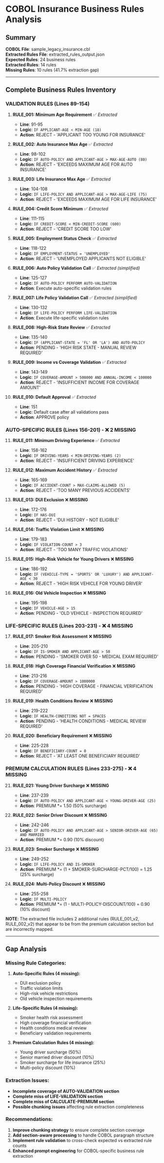 # COBOL Insurance Business Rules Analysis

## Summary
**COBOL File**: sample_legacy_insurance.cbl  
**Extracted Rules File**: extracted_rules_output.json  
**Expected Rules**: 24 business rules  
**Extracted Rules**: 14 rules  
**Missing Rules**: 10 rules (41.7% extraction gap)

---

## Complete Business Rules Inventory

### **VALIDATION RULES (Lines 89-154)**

1. **RULE_001: Minimum Age Requirement** ✅ *Extracted*
   - **Line**: 91-95
   - **Logic**: `IF APPLICANT-AGE < MIN-AGE (18)`
   - **Action**: REJECT - 'APPLICANT TOO YOUNG FOR INSURANCE'

2. **RULE_002: Auto Insurance Max Age** ✅ *Extracted*
   - **Line**: 98-102
   - **Logic**: `IF AUTO-POLICY AND APPLICANT-AGE > MAX-AGE-AUTO (80)`
   - **Action**: REJECT - 'EXCEEDS MAXIMUM AGE FOR AUTO INSURANCE'

3. **RULE_003: Life Insurance Max Age** ✅ *Extracted*
   - **Line**: 104-108
   - **Logic**: `IF LIFE-POLICY AND APPLICANT-AGE > MAX-AGE-LIFE (75)`
   - **Action**: REJECT - 'EXCEEDS MAXIMUM AGE FOR LIFE INSURANCE'

4. **RULE_004: Credit Score Minimum** ✅ *Extracted*
   - **Line**: 111-115
   - **Logic**: `IF CREDIT-SCORE < MIN-CREDIT-SCORE (600)`
   - **Action**: REJECT - 'CREDIT SCORE TOO LOW'

5. **RULE_005: Employment Status Check** ✅ *Extracted*
   - **Line**: 118-122
   - **Logic**: `IF EMPLOYMENT-STATUS = 'UNEMPLOYED'`
   - **Action**: REJECT - 'UNEMPLOYED APPLICANTS NOT ELIGIBLE'

6. **RULE_006: Auto Policy Validation Call** ✅ *Extracted (simplified)*
   - **Line**: 125-127
   - **Logic**: `IF AUTO-POLICY PERFORM AUTO-VALIDATION`
   - **Action**: Execute auto-specific validation rules

7. **RULE_007: Life Policy Validation Call** ✅ *Extracted (simplified)*
   - **Line**: 130-132
   - **Logic**: `IF LIFE-POLICY PERFORM LIFE-VALIDATION`
   - **Action**: Execute life-specific validation rules

8. **RULE_008: High-Risk State Review** ✅ *Extracted*
   - **Line**: 135-140
   - **Logic**: `IF (APPLICANT-STATE = 'FL' OR 'LA') AND AUTO-POLICY`
   - **Action**: PENDING - 'HIGH RISK STATE - MANUAL REVIEW REQUIRED'

9. **RULE_009: Income vs Coverage Validation** ✅ *Extracted*
   - **Line**: 143-149
   - **Logic**: `IF COVERAGE-AMOUNT > 500000 AND ANNUAL-INCOME < 100000`
   - **Action**: REJECT - 'INSUFFICIENT INCOME FOR COVERAGE AMOUNT'

10. **RULE_010: Default Approval** ✅ *Extracted*
    - **Line**: 151
    - **Logic**: Default case after all validations pass
    - **Action**: APPROVE policy

### **AUTO-SPECIFIC RULES (Lines 156-201)** - ❌ **2 MISSING**

11. **RULE_011: Minimum Driving Experience** ✅ *Extracted*
    - **Line**: 158-162
    - **Logic**: `IF DRIVING-YEARS < MIN-DRIVING-YEARS (2)`
    - **Action**: REJECT - 'INSUFFICIENT DRIVING EXPERIENCE'

12. **RULE_012: Maximum Accident History** ✅ *Extracted*
    - **Line**: 165-169
    - **Logic**: `IF ACCIDENT-COUNT > MAX-CLAIMS-ALLOWED (5)`
    - **Action**: REJECT - 'TOO MANY PREVIOUS ACCIDENTS'

13. **RULE_013: DUI Exclusion** ❌ **MISSING**
    - **Line**: 172-176
    - **Logic**: `IF HAS-DUI`
    - **Action**: REJECT - 'DUI HISTORY - NOT ELIGIBLE'

14. **RULE_014: Traffic Violation Limit** ❌ **MISSING**
    - **Line**: 179-183
    - **Logic**: `IF VIOLATION-COUNT > 3`
    - **Action**: REJECT - 'TOO MANY TRAFFIC VIOLATIONS'

15. **RULE_015: High-Risk Vehicle for Young Drivers** ❌ **MISSING**
    - **Line**: 186-192
    - **Logic**: `IF (VEHICLE-TYPE = 'SPORTS' OR 'LUXURY') AND APPLICANT-AGE < 30`
    - **Action**: REJECT - 'HIGH RISK VEHICLE FOR YOUNG DRIVER'

16. **RULE_016: Old Vehicle Inspection** ❌ **MISSING**
    - **Line**: 195-198
    - **Logic**: `IF VEHICLE-AGE > 15`
    - **Action**: PENDING - 'OLD VEHICLE - INSPECTION REQUIRED'

### **LIFE-SPECIFIC RULES (Lines 203-231)** - ❌ **4 MISSING**

17. **RULE_017: Smoker Risk Assessment** ❌ **MISSING**
    - **Line**: 205-210
    - **Logic**: `IF IS-SMOKER AND APPLICANT-AGE > 50`
    - **Action**: PENDING - 'SMOKER OVER 50 - MEDICAL EXAM REQUIRED'

18. **RULE_018: High Coverage Financial Verification** ❌ **MISSING**
    - **Line**: 213-216
    - **Logic**: `IF COVERAGE-AMOUNT > 1000000`
    - **Action**: PENDING - 'HIGH COVERAGE - FINANCIAL VERIFICATION REQUIRED'

19. **RULE_019: Health Conditions Review** ❌ **MISSING**
    - **Line**: 219-222
    - **Logic**: `IF HEALTH-CONDITIONS NOT = SPACES`
    - **Action**: PENDING - 'HEALTH CONDITIONS - MEDICAL REVIEW REQUIRED'

20. **RULE_020: Beneficiary Requirement** ❌ **MISSING**
    - **Line**: 225-228
    - **Logic**: `IF BENEFICIARY-COUNT = 0`
    - **Action**: REJECT - 'AT LEAST ONE BENEFICIARY REQUIRED'

### **PREMIUM CALCULATION RULES (Lines 233-275)** - ❌ **4 MISSING**

21. **RULE_021: Young Driver Surcharge** ❌ **MISSING**
    - **Line**: 237-239
    - **Logic**: `IF AUTO-POLICY AND APPLICANT-AGE < YOUNG-DRIVER-AGE (25)`
    - **Action**: PREMIUM *= 1.50 (50% surcharge)

22. **RULE_022: Senior Driver Discount** ❌ **MISSING**
    - **Line**: 242-246
    - **Logic**: `IF AUTO-POLICY AND APPLICANT-AGE > SENIOR-DRIVER-AGE (65) AND MARRIED`
    - **Action**: PREMIUM *= 0.90 (10% discount)

23. **RULE_023: Smoker Surcharge** ❌ **MISSING**
    - **Line**: 249-252
    - **Logic**: `IF LIFE-POLICY AND IS-SMOKER`
    - **Action**: PREMIUM *= (1 + SMOKER-SURCHARGE-PCT/100) = 1.25 (25% surcharge)

24. **RULE_024: Multi-Policy Discount** ❌ **MISSING**
    - **Line**: 255-258
    - **Logic**: `IF MULTI-POLICY`
    - **Action**: PREMIUM *= (1 - MULTI-POLICY-DISCOUNT/100) = 0.90 (10% discount)

**NOTE**: The extracted file includes 2 additional rules (RULE_001_v2, RULE_002_v2) that appear to be from the premium calculation section but are incorrectly mapped.

---

## Gap Analysis

### **Missing Rule Categories:**

1. **Auto-Specific Rules (4 missing):**
   - DUI exclusion policy
   - Traffic violation limits  
   - High-risk vehicle restrictions
   - Old vehicle inspection requirements

2. **Life-Specific Rules (4 missing):**
   - Smoker health risk assessment
   - High coverage financial verification
   - Health conditions medical review
   - Beneficiary validation requirements

3. **Premium Calculation Rules (4 missing):**
   - Young driver surcharge (50%)
   - Senior married driver discount (10%)
   - Smoker surcharge for life insurance (25%)
   - Multi-policy discount (10%)

### **Extraction Issues:**
- **Incomplete coverage of AUTO-VALIDATION section**
- **Complete miss of LIFE-VALIDATION section**  
- **Complete miss of CALCULATE-PREMIUM section**
- **Possible chunking issues** affecting rule extraction completeness

### **Recommendations:**
1. **Improve chunking strategy** to ensure complete section coverage
2. **Add section-aware processing** to handle COBOL paragraph structure
3. **Implement rule validation** to cross-check expected vs extracted rule counts
4. **Enhanced prompt engineering** for COBOL-specific business rule extraction
